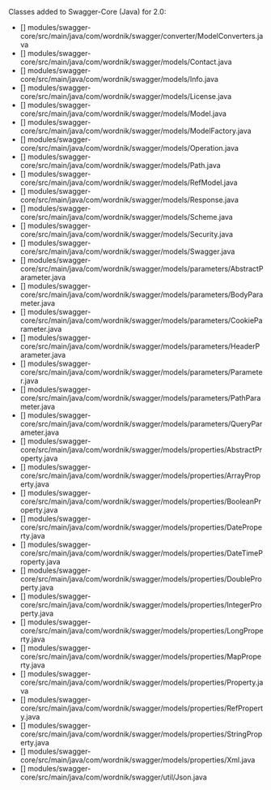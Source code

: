 Classes added to Swagger-Core (Java) for 2.0:
- [] modules/swagger-core/src/main/java/com/wordnik/swagger/converter/ModelConverters.java
- []  modules/swagger-core/src/main/java/com/wordnik/swagger/models/Contact.java
- []  modules/swagger-core/src/main/java/com/wordnik/swagger/models/Info.java
- []  modules/swagger-core/src/main/java/com/wordnik/swagger/models/License.java
- []  modules/swagger-core/src/main/java/com/wordnik/swagger/models/Model.java
- []  modules/swagger-core/src/main/java/com/wordnik/swagger/models/ModelFactory.java
- []  modules/swagger-core/src/main/java/com/wordnik/swagger/models/Operation.java
- []  modules/swagger-core/src/main/java/com/wordnik/swagger/models/Path.java
- []  modules/swagger-core/src/main/java/com/wordnik/swagger/models/RefModel.java
- []  modules/swagger-core/src/main/java/com/wordnik/swagger/models/Response.java
- []  modules/swagger-core/src/main/java/com/wordnik/swagger/models/Scheme.java
- []  modules/swagger-core/src/main/java/com/wordnik/swagger/models/Security.java
- []  modules/swagger-core/src/main/java/com/wordnik/swagger/models/Swagger.java
- []  modules/swagger-core/src/main/java/com/wordnik/swagger/models/parameters/AbstractParameter.java
- []  modules/swagger-core/src/main/java/com/wordnik/swagger/models/parameters/BodyParameter.java
- []  modules/swagger-core/src/main/java/com/wordnik/swagger/models/parameters/CookieParameter.java
- []  modules/swagger-core/src/main/java/com/wordnik/swagger/models/parameters/HeaderParameter.java
- []  modules/swagger-core/src/main/java/com/wordnik/swagger/models/parameters/Parameter.java
- []  modules/swagger-core/src/main/java/com/wordnik/swagger/models/parameters/PathParameter.java
- []  modules/swagger-core/src/main/java/com/wordnik/swagger/models/parameters/QueryParameter.java
- []  modules/swagger-core/src/main/java/com/wordnik/swagger/models/properties/AbstractProperty.java
- []  modules/swagger-core/src/main/java/com/wordnik/swagger/models/properties/ArrayProperty.java
- []  modules/swagger-core/src/main/java/com/wordnik/swagger/models/properties/BooleanProperty.java
- []  modules/swagger-core/src/main/java/com/wordnik/swagger/models/properties/DateProperty.java
- []  modules/swagger-core/src/main/java/com/wordnik/swagger/models/properties/DateTimeProperty.java
- []  modules/swagger-core/src/main/java/com/wordnik/swagger/models/properties/DoubleProperty.java
- []  modules/swagger-core/src/main/java/com/wordnik/swagger/models/properties/IntegerProperty.java
- []  modules/swagger-core/src/main/java/com/wordnik/swagger/models/properties/LongProperty.java
- []  modules/swagger-core/src/main/java/com/wordnik/swagger/models/properties/MapProperty.java
- []  modules/swagger-core/src/main/java/com/wordnik/swagger/models/properties/Property.java
- []  modules/swagger-core/src/main/java/com/wordnik/swagger/models/properties/RefProperty.java
- []  modules/swagger-core/src/main/java/com/wordnik/swagger/models/properties/StringProperty.java
- []  modules/swagger-core/src/main/java/com/wordnik/swagger/models/properties/Xml.java
- []  modules/swagger-core/src/main/java/com/wordnik/swagger/util/Json.java
